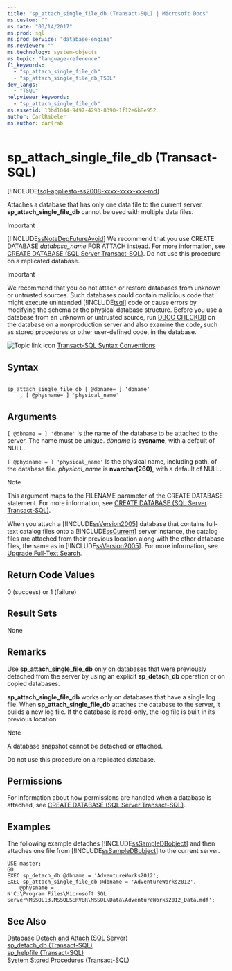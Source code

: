 ```yaml
---
title: "sp_attach_single_file_db (Transact-SQL) | Microsoft Docs"
ms.custom: ""
ms.date: "03/14/2017"
ms.prod: sql
ms.prod_service: "database-engine"
ms.reviewer: ""
ms.technology: system-objects
ms.topic: "language-reference"
f1_keywords: 
  - "sp_attach_single_file_db"
  - "sp_attach_single_file_db_TSQL"
dev_langs: 
  - "TSQL"
helpviewer_keywords: 
  - "sp_attach_single_file_db"
ms.assetid: 13bd1044-9497-4293-8390-1f12e6b8e952
author: CarlRabeler
ms.author: carlrab
---
```

# sp_attach_single_file_db (Transact-SQL)
[!INCLUDE[tsql-appliesto-ss2008-xxxx-xxxx-xxx-md](../../includes/applies-to-version/sqlserver.md)]

  Attaches a database that has only one data file to the current server. **sp_attach_single_file_db** cannot be used with multiple data files.  
  
> [!IMPORTANT]  
>  [!INCLUDE[ssNoteDepFutureAvoid](../../includes/ssnotedepfutureavoid-md.md)] We recommend that you use CREATE DATABASE *database_name* FOR ATTACH instead. For more information, see [CREATE DATABASE &#40;SQL Server Transact-SQL&#41;](../../t-sql/statements/create-database-sql-server-transact-sql.md). Do not use this procedure on a replicated database.  
  
> [!IMPORTANT]  
>  We recommend that you do not attach or restore databases from unknown or untrusted sources. Such databases could contain malicious code that might execute unintended [!INCLUDE[tsql](../../includes/tsql-md.md)] code or cause errors by modifying the schema or the physical database structure. Before you use a database from an unknown or untrusted source, run [DBCC CHECKDB](../../t-sql/database-console-commands/dbcc-checkdb-transact-sql.md) on the database on a nonproduction server and also examine the code, such as stored procedures or other user-defined code, in the database.  
  
 ![Topic link icon](../../database-engine/configure-windows/media/topic-link.gif "Topic link icon") [Transact-SQL Syntax Conventions](../../t-sql/language-elements/transact-sql-syntax-conventions-transact-sql.md)  
  
## Syntax  
  
```  
  
sp_attach_single_file_db [ @dbname= ] 'dbname'  
    , [ @physname= ] 'physical_name'  
```  
  
## Arguments  
`[ @dbname = ] 'dbname'`
 Is the name of the database to be attached to the server. The name must be unique. *dbname* is **sysname**, with a default of NULL.  
  
`[ @physname = ] 'physical_name'`
 Is the physical name, including path, of the database file. *physical_name* is **nvarchar(260)**, with a default of NULL.  
  
> [!NOTE]  
>  This argument maps to the FILENAME parameter of the CREATE DATABASE statement. For more information, see [CREATE DATABASE &#40;SQL Server Transact-SQL&#41;](../../t-sql/statements/create-database-sql-server-transact-sql.md).  
  
 When you attach a [!INCLUDE[ssVersion2005](../../includes/ssversion2005-md.md)] database that contains full-text catalog files onto a [!INCLUDE[ssCurrent](../../includes/sscurrent-md.md)] server instance, the catalog files are attached from their previous location along with the other database files, the same as in [!INCLUDE[ssVersion2005](../../includes/ssversion2005-md.md)]. For more information, see [Upgrade Full-Text Search](../../relational-databases/search/upgrade-full-text-search.md).  
  
## Return Code Values  
 0 (success) or 1 (failure)  
  
## Result Sets  
 None  
  
## Remarks  
 Use **sp_attach_single_file_db** only on databases that were previously detached from the server by using an explicit **sp_detach_db** operation or on copied databases.  
  
 **sp_attach_single_file_db** works only on databases that have a single log file. When **sp_attach_single_file_db** attaches the database to the server, it builds a new log file. If the database is read-only, the log file is built in its previous location.  
  
> [!NOTE]  
>  A database snapshot cannot be detached or attached.  
  
 Do not use this procedure on a replicated database.  
  
## Permissions  
 For information about how permissions are handled when a database is attached, see [CREATE DATABASE &#40;SQL Server Transact-SQL&#41;](../../t-sql/statements/create-database-sql-server-transact-sql.md).  
  
## Examples  
 The following example detaches [!INCLUDE[ssSampleDBobject](../../includes/sssampledbobject-md.md)] and then attaches one file from [!INCLUDE[ssSampleDBobject](../../includes/sssampledbobject-md.md)] to the current server.  
  
```  
USE master;  
GO  
EXEC sp_detach_db @dbname = 'AdventureWorks2012';  
EXEC sp_attach_single_file_db @dbname = 'AdventureWorks2012',   
    @physname =   
N'C:\Program Files\Microsoft SQL Server\MSSQL13.MSSQLSERVER\MSSQL\Data\AdventureWorks2012_Data.mdf';  
```  
  
## See Also  
 [Database Detach and Attach &#40;SQL Server&#41;](../../relational-databases/databases/database-detach-and-attach-sql-server.md)   
 [sp_detach_db &#40;Transact-SQL&#41;](../../relational-databases/system-stored-procedures/sp-detach-db-transact-sql.md)   
 [sp_helpfile &#40;Transact-SQL&#41;](../../relational-databases/system-stored-procedures/sp-helpfile-transact-sql.md)   
 [System Stored Procedures &#40;Transact-SQL&#41;](../../relational-databases/system-stored-procedures/system-stored-procedures-transact-sql.md)  
  
  
